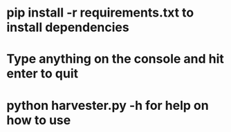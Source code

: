 # pip install -r requirements.txt to install dependencies

# Type anything on the console and hit enter to quit

# python harvester.py -h for help on how to use
